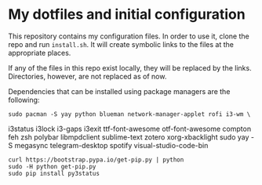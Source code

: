 # My dotfiles and initial configuration

This repository contains my configuration files. In order to use it, clone the repo and run `install.sh`. It will create symbolic links to the files at the appropriate places.

If any of the files in this repo exist locally, they will be replaced by the links. Directories, however, are not replaced as of now.

Dependencies that can be installed using package managers are the following:

    sudo pacman -S yay python blueman network-manager-applet rofi i3-wm \
i3status i3lock i3-gaps i3exit ttf-font-awesome otf-font-awesome compton \
feh zsh polybar libmpdclient sublime-text zotero xorg-xbacklight
    sudo yay -S megasync telegram-desktop spotify visual-studio-code-bin

    curl https://bootstrap.pypa.io/get-pip.py | python
    sudo -H python get-pip.py
    sudo pip install py3status
